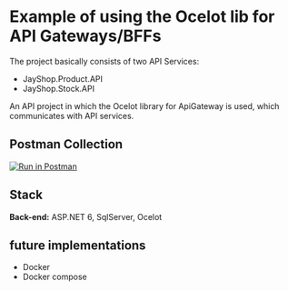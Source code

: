 
# Example of using the Ocelot lib for API Gateways/BFFs

The project basically consists of two API Services:
 - JayShop.Product.API
 - JayShop.Stock.API
 
An API project in which the Ocelot library for ApiGateway is used, which communicates with API services.

## Postman Collection
[![Run in Postman](https://run.pstmn.io/button.svg)](https://www.postman.com/research-administrator-86212669/workspace/ocelot-jayshop)


## Stack 



**Back-end:** ASP.NET 6, SqlServer, Ocelot


## future implementations

- Docker
- Docker compose
